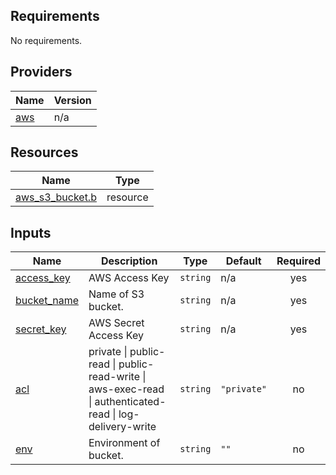  <!-- BEGIN_TF_DOCS -->
## Requirements

No requirements.

## Providers

| Name | Version |
|------|---------|
| <a name="provider_aws"></a> [aws](#provider\_aws) | n/a |

## Resources

| Name | Type |
|------|------|
| [aws_s3_bucket.b](https://registry.terraform.io/providers/hashicorp/aws/latest/docs/resources/s3_bucket) | resource |

## Inputs

| Name | Description | Type | Default | Required |
|------|-------------|------|---------|:--------:|
| <a name="input_access_key"></a> [access\_key](#input\_access\_key) | AWS Access Key | `string` | n/a | yes |
| <a name="input_bucket_name"></a> [bucket\_name](#input\_bucket\_name) | Name of S3 bucket. | `string` | n/a | yes |
| <a name="input_secret_key"></a> [secret\_key](#input\_secret\_key) | AWS Secret Access Key | `string` | n/a | yes |
| <a name="input_acl"></a> [acl](#input\_acl) | private \| public-read \| public-read-write \| aws-exec-read \| authenticated-read \| log-delivery-write | `string` | `"private"` | no |
| <a name="input_env"></a> [env](#input\_env) | Environment of bucket. | `string` | `""` | no |
<!-- END_TF_DOCS -->